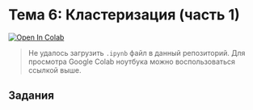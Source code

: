 # Тема 6: Кластеризация (часть 1)

[![Open In Colab](https://colab.research.google.com/assets/colab-badge.svg)]()

> Не удалось загрузить `.ipynb` файл в данный репозиторий. Для просмотра Google Colab ноутбука можно воспользоваться ссылкой выше.

## Задания

